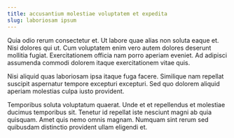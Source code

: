 ```yaml
---
title: accusantium molestiae voluptatem et expedita
slug: laboriosam ipsum
---
```


Quia odio rerum consectetur et. Ut labore quae alias non soluta eaque et. Nisi dolores qui ut. Cum voluptatem enim vero autem dolores deserunt mollitia fugiat. Exercitationem officia nam porro aperiam eveniet. Ad adipisci assumenda commodi dolorem itaque exercitationem vitae quis.

Nisi aliquid quas laboriosam ipsa itaque fuga facere. Similique nam repellat suscipit aspernatur tempore excepturi excepturi. Sed quo dolorem aliquid aperiam molestias culpa iusto provident.

Temporibus soluta voluptatum quaerat. Unde et et repellendus et molestiae ducimus temporibus sit. Tenetur id repellat iste nesciunt magni ab quia quisquam. Amet quis nemo omnis magnam. Numquam sint rerum sed quibusdam distinctio provident ullam eligendi et.
